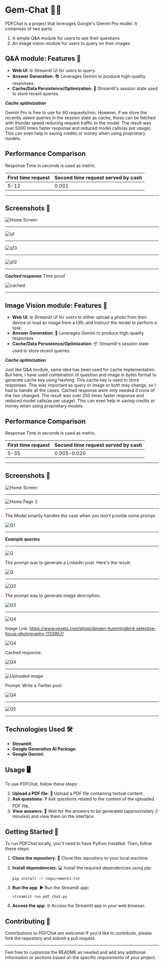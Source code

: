# Gem-Chat 💬💬

PDFChat is a project that leverages Google's Gemini Pro model. It comprises of two parts: 

1. A simple Q&A module for users to ask their questions
2. An image vision module for users to query on their images

## Q&A module: Features 🚀

- **Web UI**: 🌐 Streamlit UI for users to query.
- **Answer Generation**: 📚 Leverages Gemini to produce high-quality responses.
- **Cache/Data Persistence/Optimization**: 💾 Streamlit's session state used to store recent queries.

***Cache optimization***

Gemini Pro is free to use for 60 requests/min. However, if we store the recently asked queries in the session state as cache, those can be fetched with thunder speed reducing request traffic to the model. The result was over 5000 times faster response and reduced model calls(as per usage). This can even help in saving credits or money when using proprietary models.

## Performance Comparison

Response Time in seconds is used as metric.

First time request  | Second time request served by cash
------------- | -------------
5-12   | 0.001

---
## Screenshots 📸

![Home Screen](https://github.com/SrijanShovit/Gem-Chat/blob/main/images/Screenshot%20(103).png)

---

![q1](https://github.com/SrijanShovit/Gem-Chat/blob/main/images/Screenshot%20(105).png)

---

![q13](https://github.com/SrijanShovit/Gem-Chat/blob/main/images/Screenshot%20(106).png)

---

![q12](https://github.com/SrijanShovit/Gem-Chat/blob/main/images/Screenshot%20(107).png)

--- 

***Cached response***
Time proof

![cached](https://github.com/SrijanShovit/Gem-Chat/blob/main/images/Screenshot%20(108).png)


---


## Image Vision module: Features 🚀

- **Web UI**: 🌐 Streamlit UI for users to either upload a photo from their device or load an image from a URL and instruct the model to perform a task.
- **Answer Generation**: 🤖 Leverages Gemini to produce high-quality responses.
- **Cache/Data Persistence/Optimization**: 📦 Streamlit's session state used to store recent queries.

***Cache optimization***

Just like Q&A module, same idea has been used for cache implementation. But here, I have used combination of question and image in bytes format to generate cache key using hashing. This cache key is used to store responses. This was important as query or image or both may change, so I had to handle all the cases. Cached response were only needed if none of the two changed. The result was over 250 times faster response and reduced model calls(as per usage). This can even help in saving credits or money when using proprietary models.

## Performance Comparison

Response Time in seconds is used as metric.

First time request  | Second time request served by cash
------------- | -------------
5-35   | 0.005-0.020

---

## Screenshots 📸
![Home Screen](https://github.com/SrijanShovit/Gem-Chat/blob/main/images/Screenshot%20(110).png)

---

![Home Page 2](https://github.com/SrijanShovit/Gem-Chat/blob/main/images/Screenshot%20(111).png)

---

The Model smartly handles the case when you don't provide some prompt.


![Q1](https://github.com/SrijanShovit/Gem-Chat/blob/main/images/Screenshot%20(113).png)

---

***Example queries***

---

![Q](https://github.com/SrijanShovit/Gem-Chat/blob/main/images/Tanishka%20SOB%20Thumbnail.png)

The prompt was to generate a Linkedin post. Here's the result:

![Q](https://github.com/SrijanShovit/Gem-Chat/blob/main/images/Screenshot%20(114).png)

---

![Q3](https://github.com/SrijanShovit/Gem-Chat/blob/main/images/Screenshot%20(115).png)

The prompt was to generate image description.

![Q3](https://github.com/SrijanShovit/Gem-Chat/blob/main/images/Screenshot%20(116).png)


---

![Q4](https://github.com/SrijanShovit/Gem-Chat/blob/main/images/Screenshot%20(118).png)

Image Link: https://www.pexels.com/photo/brown-hummingbird-selective-focus-photography-1133957/

![Q4](https://github.com/SrijanShovit/Gem-Chat/blob/main/images/Screenshot%20(119).png)

Cached response:

![Q4](https://github.com/SrijanShovit/Gem-Chat/blob/main/images/Screenshot%20(122).png)

---

![Uploaded image](https://github.com/SrijanShovit/Gem-Chat/blob/main/images/palak%20photo.jpg)

Prompt: Write a Twitter post.

![Q4](https://github.com/SrijanShovit/Gem-Chat/blob/main/images/Screenshot%20(123).png)


---

![Q5](https://github.com/SrijanShovit/PDFChat/blob/main/Screenshots/Screenshot%20(51).png)

---

## Technologies Used 🛠️

- **Streamlit**: 
- **Google Generative AI Package**: 
- **Google Gemini**: 

## Usage 🖥️

To use PDFChat, follow these steps:

1. **Upload a PDF file**: 📂 Upload a PDF file containing textual content.
2. **Ask questions**: ❓ Ask questions related to the content of the uploaded PDF file.
3. **View answers**: 👀 Wait for the answers to be generated (approximately 2 minutes) and view them on the interface.

## Getting Started 🚀

To run PDFChat locally, you'll need to have Python installed. Then, follow these steps:

1. **Clone the repository**: 📁 Clone this repository to your local machine.
2. **Install dependencies**: 💻 Install the required dependencies using pip:

   ```
   pip install -r requirements.txt
   ```

3. **Run the app**: ▶️ Run the Streamlit app:

   ```
   streamlit run pdf_chat.py
   ```

4. **Access the app**: 🌐 Access the Streamlit app in your web browser.

## Contributing 🤝

Contributions to PDFChat are welcome! If you'd like to contribute, please fork the repository and submit a pull request.

---

Feel free to customize the README as needed and add any additional information or sections based on the specific requirements of your project.
